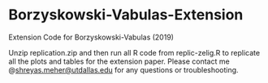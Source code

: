# Borzyskowski-Vabulas-Extension
 Extension Code for Borzyskowski-Vabulas (2019)

Unzip replication.zip and then run all R code from replic-zelig.R to replicate all the plots and tables for the extension paper. Please contact me @shreyas.meher@utdallas.edu for any questions or troubleshooting. 
